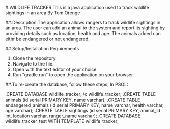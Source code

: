 #.WILDLIFE TRACKER
This is a java application used to track wildlife sightings in an area
By Tom Orenge

##.Description
The application allows rangers to track wildlife sightings in an area. The user can add an animal to the system and report its sighting by providing details such as location, health and age. The animals added can eithr be endangered or not endangered.

##.Setup/Installation Requirements
   1. Clone the repository.
   2. Navigate to the file.
   3. Open with the text editor of your choice
   4. Run "gradle run" to open the application on your browser.

   ##.To re-create the database, follow these steps;
In PSQL:

.CREATE DATABASE wildlife_tracker;
\c wildlife_tracker;
.CREATE TABLE animals (id serial PRIMARY KEY, name varchar);
.CREATE TABLE endangered_animals (id serial PRIMARY KEY, name varchar, health varchar, age varchar);
.CREATE TABLE sightings (id serial PRIMARY KEY, animal_id int, location varchar, ranger_name varchar);
.CREATE DATABASE wildlife_tracker_test WITH TEMPLATE wildlife_tracker;


